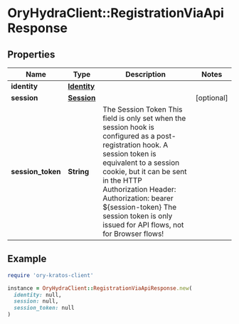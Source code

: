 # OryHydraClient::RegistrationViaApiResponse

## Properties

| Name | Type | Description | Notes |
| ---- | ---- | ----------- | ----- |
| **identity** | [**Identity**](Identity.md) |  |  |
| **session** | [**Session**](Session.md) |  | [optional] |
| **session_token** | **String** | The Session Token  This field is only set when the session hook is configured as a post-registration hook.  A session token is equivalent to a session cookie, but it can be sent in the HTTP Authorization Header:  Authorization: bearer ${session-token}  The session token is only issued for API flows, not for Browser flows! |  |

## Example

```ruby
require 'ory-kratos-client'

instance = OryHydraClient::RegistrationViaApiResponse.new(
  identity: null,
  session: null,
  session_token: null
)
```

